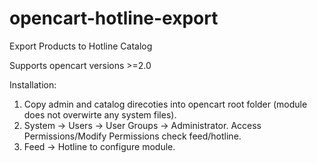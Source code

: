 opencart-hotline-export
=======================

Export Products to Hotline Catalog

Supports opencart versions >=2.0

Installation:
1. Copy admin and catalog direcoties into opencart root folder (module does not overwirte any system files).
2. System -> Users -> User Groups -> Administrator. Access Permissions/Modify Permissions check feed/hotline.
3. Feed -> Hotline to configure module.

